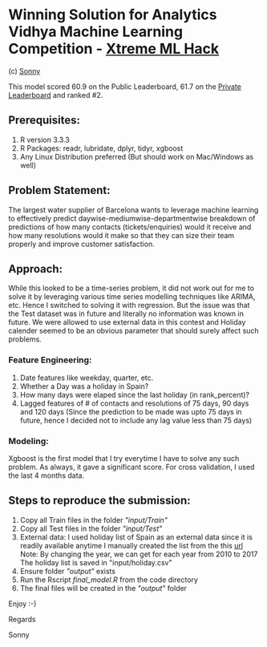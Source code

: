 # Winning Solution for Analytics Vidhya Machine Learning Competition - [Xtreme ML Hack](https://datahack.analyticsvidhya.com/contest/machine-learning-hackathon/)

(c) [Sonny](https://github.com/sonnylaskar)

This model scored 60.9 on the Public Leaderboard, 61.7 on the [Private Leaderboard]("https://datahack.analyticsvidhya.com/contest/machine-learning-hackathon/lb") and ranked #2. 

## Prerequisites:
1. R version 3.3.3 
2. R Packages: readr, lubridate, dplyr, tidyr, xgboost
3. Any Linux Distribution preferred (But should work on Mac/Windows as well)

## Problem Statement:
The largest water supplier of Barcelona wants to leverage machine learning to effectively predict daywise-mediumwise-departmentwise breakdown of predictions of how many contacts (tickets/enquiries) would it receive and how many resolutions would it make so that they can size their team properly and improve customer satisfaction.

## Approach:
While this looked to be a time-series problem, it did not work out for me to solve it by leveraging various time series modelling techniques like ARIMA, etc. Hence I switched to solving it with regression. But the issue was that the Test dataset was in future and literally no information was known in future. We were allowed to use external data in this contest and Holiday calender seemed to be an obvious parameter that should surely affect such problems. 

### Feature Engineering:
1. Date features like weekday, quarter, etc.
2. Whether a Day was a holiday in Spain?
3. How many days were elaped since the last holiday (in rank_percent)?
4. Lagged features of # of contacts and resolutions of 75 days, 90 days and 120 days (Since the prediction to be made was upto 75 days in future, hence I decided not to include any lag value less than 75 days)

### Modeling:
Xgboost is the first model that I try everytime I have to solve any such problem. As always, it gave a significant score. For cross validation, I used the last 4 months data. 

## Steps to reproduce the submission:
1. Copy all Train files in the folder _"input/Train"_
2. Copy all Test files in the folder _"input/Test"_
3. External data:
	I used holiday list of Spain as an external data since it is readily available anytime
	I manually created the list from the this [url]("http://www.officeholidays.com/countries/spain/regional.php?list_year=2010&list_region=catalonia" "Calender")
	Note: By changing the year, we can get for each year from 2010 to 2017
	The holiday list is saved in "input/holiday.csv"
4. Ensure folder _"output"_ exists
5. Run the Rscript _final_model.R_ from the code directory
6. The final files will be created in the _"output"_ folder

Enjoy :-)


Regards

Sonny
